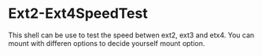 Ext2-Ext4SpeedTest
==================

This shell can be use to test the speed betwen ext2, ext3 and etx4. You can mount with differen options to decide yourself mount option.
